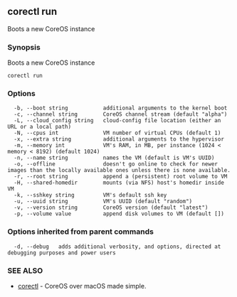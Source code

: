 ## corectl run

Boots a new CoreOS instance

### Synopsis


Boots a new CoreOS instance

```
corectl run
```

### Options

```
  -b, --boot string           additional arguments to the kernel boot
  -c, --channel string        CoreOS channel stream (default "alpha")
  -L, --cloud_config string   cloud-config file location (either an URL or a local path)
  -N, --cpus int              VM number of virtual CPUs (default 1)
  -x, --extra string          additional arguments to the hypervisor
  -m, --memory int            VM's RAM, in MB, per instance (1024 < memory < 8192) (default 1024)
  -n, --name string           names the VM (default is VM's UUID)
  -o, --offline               doesn't go online to check for newer images than the locally available ones unless there is none available.
  -r, --root string           append a (persistent) root volume to VM
  -H, --shared-homedir        mounts (via NFS) host's homedir inside VM
  -k, --sshkey string         VM's default ssh key
  -u, --uuid string           VM's UUID (default "random")
  -v, --version string        CoreOS version (default "latest")
  -p, --volume value          append disk volumes to VM (default [])
```

### Options inherited from parent commands

```
  -d, --debug   adds additional verbosity, and options, directed at debugging purposes and power users
```

### SEE ALSO
* [corectl](corectl.md)	 - CoreOS over macOS made simple.

